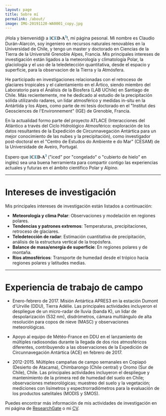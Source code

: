 ```yaml
---
layout: page
title: Sobre mí
permalink: /about/
image: IMG-20191120-WA0001_copy.jpg
---
```


¡Hola y bienvenid@ a <b style="font-family: serif;"><b style="color: #217396;">I</b><b>C</b><b style="color: #217396;">E</b><b>D-A</b><b style="color: #217396;"><sup>3</sup></b></b>!, mi página pesonal. Mi nombre es Claudio Durán-Alarcón, soy ingeniero en recursos naturales renovables en la Universidad de Chile, y tengo un master y doctorado en Ciencias de la Tierra de la Université Grenoble Alpes, Francia. Mis principales intereses de investigación están ligados a la meteorología y climatología Polar, la glaciología y el uso de la teledetección quantitativa, desde el espacio y superficie, para la observacion de la Tierra y la Atmósfera. 

He participado en investigaciones relacionadas con el retroceso de glaciares tropicales y el calentamiento en el Ártico, siendo miembro del Laboratorio para el Análisis de la Biosfera (LAB UChile) en Santiago de Chile. Más recientemente, me he dedicado al estudio de la precipitación sólida utilizando radares, un lidar atmosférico y medidas in-situ en la Antártida y los Alpes, como parte de mi tesis doctorado en el "Institut des Geosciences de l'Environnement" (IGE) de Grenoble, Francia. 

En la actualidad formo parte del proyecto ATLACE (Interacciones del Atlántico a través del Ciclo Hidrológico Atmosférico: exploración de los datos resultantes de la Expedición de Circunnavegación Antártica para un mejor conocimiento de las nubes y la precipitación), como investigador post-doctoral en el "Centro de Estudos do Ambiente e do Mar" (CESAM) de la Universidade de Aveiro, Portugal. 

Espero que <b style="font-family: serif;"><b style="color: #217396;">I</b><b>C</b><b style="color: #217396;">E</b><b>D-A</b><b style="color: #217396;"><sup>3</sup></b></b> ("iced" por "congelado" o "cubierto de hielo" en inglés) sea una buena herramienta para compartir contigo las experiencias actuales y futuras en el ámbito científico Polar y Alpino. 

[comment]: <> (**<span style="color:#217396">I</span>C<span style="color:#217396">E</span>D-A<span style="color:#217396">3</span>**)


***

# Intereses de investigación
 

Mis principales intereses de investigación están listados a continuación:

* **Meteorología y clima Polar**: Observaciones y modelación en regiones polares.
* **Tendencias y patrones extremos**: Temperaturas, precipitaciones, retroceso de glaciares.
* **Teledetección de radar**: Estimación cuantitativa de precipitación, análisis de la estructura vertical de la tropósfera.
* **Balance de masa/energía de superficie**: En regiones polares y de montaña.
* **Ríos atmosféricos**: Transporte de humedad desde el trópico hacia regiones polares y latitudes medias.

***

# Experiencia de trabajo de campo

* Enero-febrero de 2017. Misión Antártica APRES3 en la estación Dumont d'Urville (DDU), Tierra Adélie. Las principales actividades incluyeron el despliegue de un micro-radar de lluvia (banda K), un lidar de despolarización (532 nm), disdrómetros, cámara multiángulo de alta resolución para copos de nieve (MASC) y observaciones meteorológicas.

* Apoyo al equipo de Météo-France en DDU en el lanzamiento de múltiples radiosondas durante la llegada de dos ríos atmosféricos diferentes, contribuyendo a las observaciones de la Expedición de Circunnavegación Antártica (ACE) en febrero de 2017.

* 2012-2015. Múltiples campañas de campo semanales en Copiapó (Desierto de Atacama), Chimbarongo (Chile central) y Oromo (Sur de Chile), Chile. Las principales actividades incluyeron el despliegue y mantenimiento de la primera red de humedad del suelo en Chile; observaciones meteorológicas; muestreo del suelo y la vegetación; mediciones con lisímetros y espectrorradiómetros para la evaluación de los productos satelitales (MODIS y SMOS).

Puedes encontrar más información de mis actividades de investigación en mi página de [ResearchGate](https://www.researchgate.net/profile/Claudio_Duran-Alarcon) o mi [CV](https://cduranalarcon.github.io/images/CV_CDURANALARCON.pdf).
